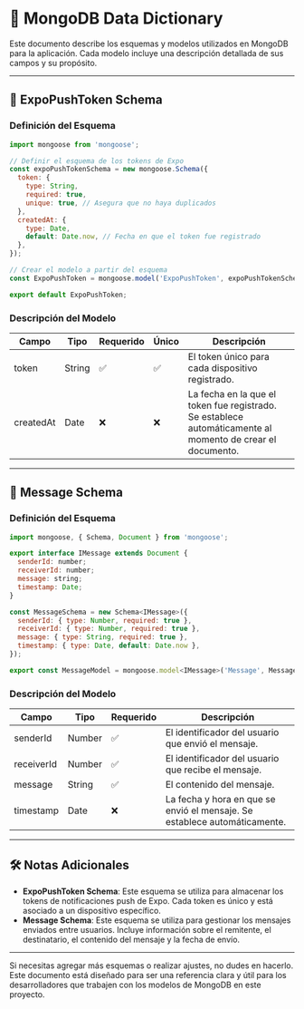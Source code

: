 # 📘 MongoDB Data Dictionary

Este documento describe los esquemas y modelos utilizados en MongoDB para la aplicación. Cada modelo incluye una descripción detallada de sus campos y su propósito.

---

## 🔹 ExpoPushToken Schema

### Definición del Esquema
```javascript
import mongoose from 'mongoose';

// Definir el esquema de los tokens de Expo
const expoPushTokenSchema = new mongoose.Schema({
  token: {
    type: String,
    required: true,
    unique: true, // Asegura que no haya duplicados
  },
  createdAt: {
    type: Date,
    default: Date.now, // Fecha en que el token fue registrado
  },
});

// Crear el modelo a partir del esquema
const ExpoPushToken = mongoose.model('ExpoPushToken', expoPushTokenSchema);

export default ExpoPushToken;
```

### Descripción del Modelo
| Campo      | Tipo   | Requerido | Único | Descripción                                      |
|------------|--------|-----------|-------|--------------------------------------------------|
| token      | String | ✅         | ✅     | El token único para cada dispositivo registrado. |
| createdAt  | Date   | ❌         | ❌     | La fecha en la que el token fue registrado. Se establece automáticamente al momento de crear el documento. |

---

## 🔹 Message Schema

### Definición del Esquema
```javascript
import mongoose, { Schema, Document } from 'mongoose';

export interface IMessage extends Document {
  senderId: number;
  receiverId: number;
  message: string;
  timestamp: Date;
}

const MessageSchema = new Schema<IMessage>({
  senderId: { type: Number, required: true },
  receiverId: { type: Number, required: true },
  message: { type: String, required: true },
  timestamp: { type: Date, default: Date.now },
});

export const MessageModel = mongoose.model<IMessage>('Message', MessageSchema);
```

### Descripción del Modelo
| Campo       | Tipo   | Requerido | Descripción                                                                 |
|-------------|--------|-----------|-----------------------------------------------------------------------------|
| senderId    | Number | ✅         | El identificador del usuario que envió el mensaje.                          |
| receiverId  | Number | ✅         | El identificador del usuario que recibe el mensaje.                         |
| message     | String | ✅         | El contenido del mensaje.                                                   |
| timestamp   | Date   | ❌         | La fecha y hora en que se envió el mensaje. Se establece automáticamente.   |

---

## 🛠️ Notas Adicionales
- **ExpoPushToken Schema**: Este esquema se utiliza para almacenar los tokens de notificaciones push de Expo. Cada token es único y está asociado a un dispositivo específico.
- **Message Schema**: Este esquema se utiliza para gestionar los mensajes enviados entre usuarios. Incluye información sobre el remitente, el destinatario, el contenido del mensaje y la fecha de envío.

---

Si necesitas agregar más esquemas o realizar ajustes, no dudes en hacerlo. Este documento está diseñado para ser una referencia clara y útil para los desarrolladores que trabajen con los modelos de MongoDB en este proyecto.